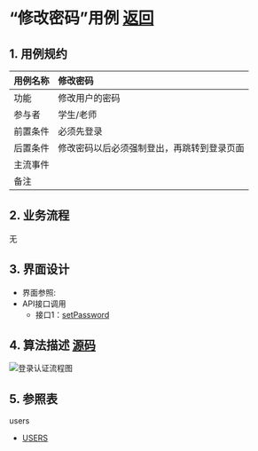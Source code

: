 # “修改密码”用例 [返回](../README.md)
## 1. 用例规约

|用例名称|修改密码|
|-------|:-------------|
|功能|修改用户的密码|
|参与者|学生/老师|
|前置条件|必须先登录|
|后置条件|修改密码以后必须强制登出，再跳转到登录页面|
|主流事件| |
|备注| |

## 2. 业务流程
无

## 3. 界面设计
- 界面参照: 
- API接口调用
    - 接口1：[setPassword](../jiekou/setPassword.md)

## 4. 算法描述 [源码](../src/登录认证流程图.puml)
![登录认证流程图](../img/登录认证流程图.png)
    
## 5. 参照表
users
- [USERS](../数据库设计.md/#USERS)

